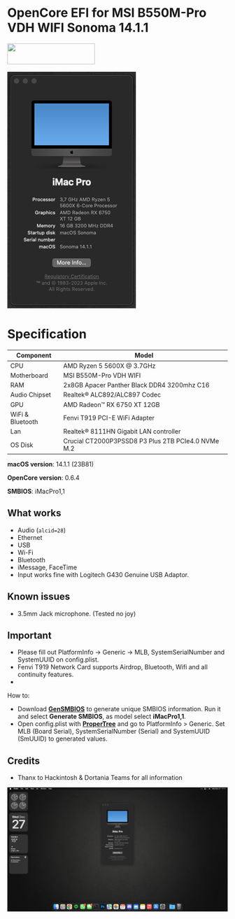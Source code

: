 # OpenCore EFI for MSI B550M-Pro VDH WIFI Sonoma 14.1.1

<img src="https://github.com/acidanthera/OpenCorePkg/blob/master/Docs/Logos/OpenCore_with_text_Small.png" width="200" height="48"/>

![About](Images/MSI-B550PROVDH-1.png)

# Specification

| **Component** | **Model** |
| ------------- | --------- |
| CPU | AMD Ryzen 5 5600X @ 3.7GHz |
| Motherboard | MSI B550M-Pro VDH WIFI |
| RAM | 2x8GB Apacer Panther Black DDR4 3200mhz C16|
| Audio Chipset | Realtek® ALC892/ALC897 Codec |
| GPU | AMD Radeon™ RX 6750 XT 12GB |
| WiFi & Bluetooth | Fenvi T919 PCI-E WiFi Adapter |
| Lan |  Realtek® 8111HN Gigabit LAN controller |
| OS Disk | Crucial CT2000P3PSSD8 P3 Plus 2TB PCIe4.0 NVMe M.2 |

**macOS version**: 14.1.1 (23B81)  

**OpenCore version**: 0.6.4  

**SMBIOS**:  iMacPro1,1

## What works
- Audio (`alcid=28`)
- Ethernet
- USB
- Wi-Fi
- Bluetooth
- iMessage, FaceTime
- Input works fine with Logitech G430 Genuine USB Adaptor.

## Known issues
- 3.5mm Jack microphone. (Tested no joy)


## Important
- Please fill out PlatformInfo -> Generic -> MLB, SystemSerialNumber and SystemUUID on config.plist.
- Fenvi T919 Network Card supports Airdrop, Bluetooth, Wifi and all continuity features.
- 

How to: 
- Download [**GenSMBIOS**](https://github.com/corpnewt/GenSMBIOS) to generate unique SMBIOS information. Run it and select **Generate SMBIOS**, as model select **iMacPro1,1**.
- Open config.plist with [**ProperTree**](https://github.com/corpnewt/ProperTree) and go to PlatformInfo > Generic. Set MLB (Board Serial), SystemSerialNumber (Serial) and SystemUUID (SmUUID) to generated values.

## Credits
- Thanx to Hackintosh & Dortania Teams for all information

![About](MSI-B550PROVDH-2.png)
